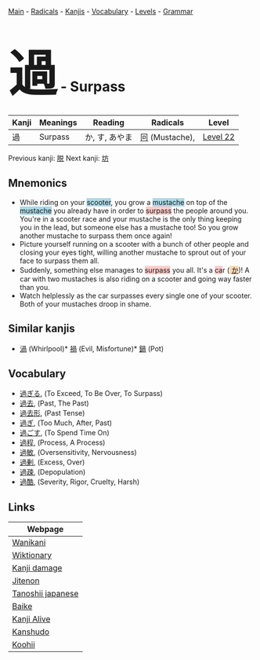 <style> bigfont {font-size: 100px}</style>
[Main](../README.md) -
[Radicals](../radicals.md) -
[Kanjis](../kanjis.md) -
[Vocabulary](../vocabulary.md) -
[Levels](../levels.md) -
[Grammar](../grammar.md)
# <bigfont> 過</bigfont> - Surpass 

| Kanji | Meanings | Reading | Radicals | Level |
| --- | --- | --- | --- | --- |
| 過 | Surpass | か, す, あやま | [冋](../radicals/冋.md) (Mustache),  | [Level 22](../levels/wk_level22.md) |

Previous kanji: [脱](脱.md) Next kanji: [坊](坊.md) 

## Mnemonics
 * While riding on your <span style="background-color:#ADD8E6"> scooter</span>, you grow a <span style="background-color:#ADD8E6"> mustache</span> on top of the <span style="background-color:#ADD8E6"> mustache</span> you already have in order to <span style="background-color:#ffcccb"> surpass</span> the people around you. You're in a scooter race and your mustache is the only thing keeping you in the lead, but someone else has a mustache too! So you grow another mustache to surpass them once again!
* Picture yourself running on a scooter with a bunch of other people and closing your eyes tight, willing another mustache to sprout out of your face to surpass them all.
* Suddenly, something else manages to <span style="background-color:#ffcccb"> surpass</span> you all. It's a <span style="background-color:#ffcccb"> ca</span>r (<span style="background-color:#fed8b1"> [か](https://jisho.org/search/か)</span>)! A car with two mustaches is also riding on a scooter and going way faster than you.
* Watch helplessly as the car surpasses every single one of your scooter. Both of your mustaches droop in shame.


## Similar kanjis
 * [渦](渦.md) (Whirlpool)* [禍](禍.md) (Evil, Misfortune)* [鍋](鍋.md) (Pot)


## Vocabulary
 * [過ぎる](../vocabulary/過.md), (To Exceed, To Be Over, To Surpass)
* [過去](../vocabulary/過.md), (Past, The Past)
* [過去形](../vocabulary/過.md), (Past Tense)
* [過ぎ](../vocabulary/過.md), (Too Much, After, Past)
* [過ごす](../vocabulary/過.md), (To Spend Time On)
* [過程](../vocabulary/過.md), (Process, A Process)
* [過敏](../vocabulary/過.md), (Oversensitivity, Nervousness)
* [過剰](../vocabulary/過.md), (Excess, Over)
* [過疎](../vocabulary/過.md), (Depopulation)
* [過酷](../vocabulary/過.md), (Severity, Rigor, Cruelty, Harsh)



## Links 

| Webpage |
| --- |
| [Wanikani          ](https://www.wanikani.com/kanji/過) |
| [Wiktionary        ](https://en.wiktionary.org/wiki/過) |
| [Kanji damage      ](http://www.kanjidamage.com/kanji/search?utf8=✓&q=過) |
| [Jitenon           ](https://jitenon.com/kanji/過) |
| [Tanoshii japanese ](https://www.tanoshiijapanese.com/dictionary/kanji.cfm?k=過) |
| [Baike             ](https://baike.baidu.com/item/過) |
| [Kanji Alive       ](https://app.kanjialive.com/過) |
| [Kanshudo          ](https://www.kanshudo.com/searchmn?q=過) |
| [Koohii            ](https://kanji.koohii.com/study/kanji/過) |
